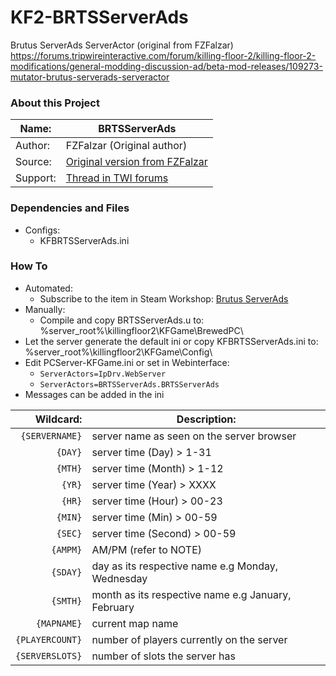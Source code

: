 # KF2-BRTSServerAds
Brutus ServerAds ServerActor (original from FZFalzar) https://forums.tripwireinteractive.com/forum/killing-floor-2/killing-floor-2-modifications/general-modding-discussion-ad/beta-mod-releases/109273-mutator-brutus-serverads-serveractor

### About this Project ###
Name:       |  BRTSServerAds
----------- |   -----------
Author:   | FZFalzar (Original author)
Source: 	|   [Original version from FZFalzar](https://forums.tripwireinteractive.com/forum/killing-floor-2/killing-floor-2-modifications/general-modding-discussion-ad/beta-mod-releases/109273-mutator-brutus-serverads-serveractor)
Support: | [Thread in TWI forums](https://forums.tripwireinteractive.com/forum/killing-floor-2/killing-floor-2-modifications/general-modding-discussion-ad/beta-mod-releases/109273-mutator-brutus-serverads-serveractor)


### Dependencies and Files ###

* Configs:
	- KFBRTSServerAds.ini
  
### How To ###

* Automated:
	- Subscribe to the item in Steam Workshop: [Brutus ServerAds](http://steamcommunity.com/sharedfiles/filedetails/?id=1178393288)
* Manually:
	- Compile and copy BRTSServerAds.u to: %server_root%\killingfloor2\KFGame\BrewedPC\
* Let the server generate the default ini or copy KFBRTSServerAds.ini to: %server_root%\killingfloor2\KFGame\Config\
* Edit PCServer-KFGame.ini or set in Webinterface:
	- `ServerActors=IpDrv.WebServer`
	- `ServerActors=BRTSServerAds.BRTSServerAds`
* Messages can be added in the ini

Wildcard:			|	Description:
-------------------:|---------------------
`{SERVERNAME}`		| server name as seen on the server browser
`{DAY}` 			| server time (Day) 	> 1-31
`{MTH}` 			| server time (Month)   > 1-12
`{YR}`				| server time (Year)    > XXXX
`{HR}`           	| server time (Hour)    > 00-23
`{MIN}`          	| server time (Min)     > 00-59
`{SEC}`          	| server time (Second)  > 00-59
`{AMPM}`         	| AM/PM (refer to NOTE)
`{SDAY}`         	| day as its respective name e.g Monday, Wednesday
`{SMTH}`         	| month as its respective name e.g January, February
`{MAPNAME}`      	| current map name
`{PLAYERCOUNT}`  	| number of players currently on the server
`{SERVERSLOTS}`  	| number of slots the server has
